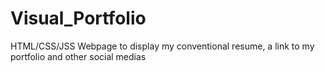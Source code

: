 # Visual_Portfolio
HTML/CSS/JSS Webpage to display my conventional resume, a link to my portfolio and other social medias
